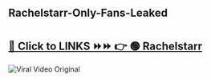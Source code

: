 
 ## Rachelstarr-Only-Fans-Leaked

# <h2><a href="https://clipsfans.com/Rachelstarr&ref=git">🔗 Click to LINKS ⏩⏩ 👉 🟢 Rachelstarr </a></h2>

<a href="https://clipsfans.com/Rachelstarr&ref=git" rel="nofollow" data-target="animated-image.originalLink"><img src="https://i.ibb.co.com/xMMVF88/686577567.gif" alt="Viral Video Original" style="max-width: 100%; display: inline-block;" data-target="animated-image.originalImage"></a>
